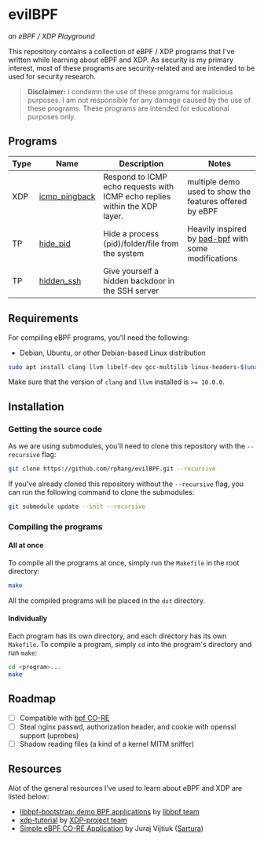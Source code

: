 # evilBPF
_an eBPF / XDP Playground_

This repository contains a collection of eBPF / XDP programs that I've written while learning about eBPF and XDP. As security is my primary interest, most of these programs are security-related and are intended to be used for security research.

> **Disclaimer:** I condemn the use of these programs for malicious purposes. I am not responsible for any damage caused by the use of these programs. These programs are intended for educational purposes only.

## Programs

| Type | Name | Description | Notes |
| ---- | ---- | ----------- | ----- |
| XDP | [icmp_pingback](src/icmp_pingback) | Respond to ICMP echo requests with ICMP echo replies within the XDP layer. | multiple demo used to show the features offered by eBPF |
| TP | [hide_pid](src/hide_pid) | Hide a process (pid)/folder/file from the system | Heavily inspired by [bad-bpf](https://github.com/pathtofile/bad-bpf) with some modifications |
| TP | [hidden_ssh](src/hidden_ssh) | Give yourself a hidden backdoor in the SSH server | |

## Requirements

For compiling eBPF programs, you'll need the following:

- Debian, Ubuntu, or other Debian-based Linux distribution

```bash
sudo apt install clang llvm libelf-dev gcc-multilib linux-headers-$(uname -r) build-essential
```

Make sure that the version of `clang` and `llvm` installed is `>= 10.0.0`.

## Installation

### Getting the source code

As we are using submodules, you'll need to clone this repository with the `--recursive` flag:

```bash
git clone https://github.com/rphang/evilBPF.git --recursive
```

If you've already cloned this repository without the `--recursive` flag, you can run the following command to clone the submodules:

```bash
git submodule update --init --recursive
```

### Compiling the programs

#### All at once

To compile all the programs at once, simply run the `Makefile` in the root directory:

```bash
make
```

All the compiled programs will be placed in the `dst` directory.

#### Individually
Each program has its own directory, and each directory has its own `Makefile`. To compile a program, simply `cd` into the program's directory and run `make`:

```bash
cd <program>...
make
```
## Roadmap

- [ ] Compatible with [bpf CO-RE](https://nakryiko.com/posts/bpf-core-reference-guide/)
- [ ] Steal nginx passwd, authorization header, and cookie with openssl support (uprobes)
- [ ] Shadow reading files (a kind of a kernel MITM sniffer)

## Resources

Alot of the general resources I've used to learn about eBPF and XDP are listed below:

- [libbpf-bootstrap: demo BPF applications](https://github.com/libbpf/libbpf-bootstrap) by [libbpf team](https://github.com/libbpf)
- [xdp-tutorial](https://github.com/xdp-project/xdp-tutorial) by [XDP-project team](https://github.com/xdp-project)
- [Simple eBPF CO-RE Application](https://www.sartura.hr/blog/simple-ebpf-core-application/) by Juraj Vijtiuk ([Sartura](https://www.sartura.hr/))